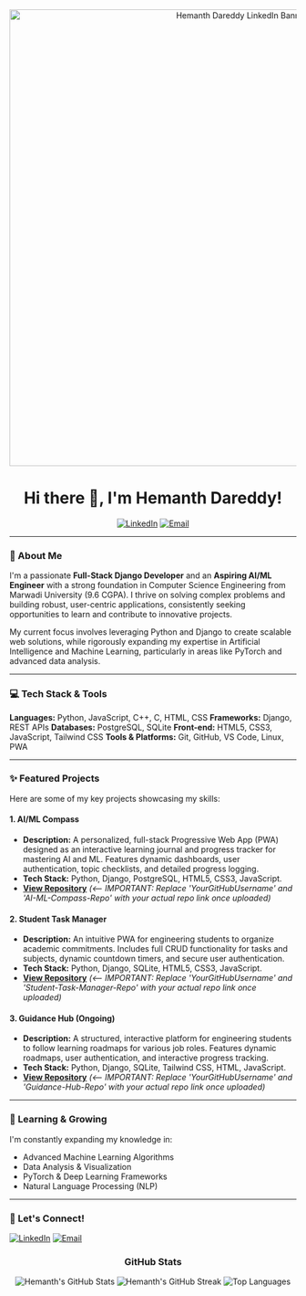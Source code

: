 <div align="center">
  <img src="https://www.linkedin.com/in/hemanth-dareddy/overlay/background-image/" alt="Hemanth Dareddy LinkedIn Banner" width="800"/> 
  </div>

<h1 align="center">Hi there 👋, I'm Hemanth Dareddy!</h1>

<p align="center">
  <a href="https://www.linkedin.com/in/hemanth-dareddy-02221b219/"><img src="https://img.shields.io/badge/LinkedIn-0077B5?style=for-the-badge&logo=linkedin&logoColor=white" alt="LinkedIn"></a>
  <a href="mailto:hemanthdareddy@gmail.com"><img src="https://img.shields.io/badge/Email-D14836?style=for-the-badge&logo=gmail&logoColor=white" alt="Email"></a>
  </p>

---

### 🚀 About Me

I'm a passionate **Full-Stack Django Developer** and an **Aspiring AI/ML Engineer** with a strong foundation in Computer Science Engineering from Marwadi University (9.6 CGPA). I thrive on solving complex problems and building robust, user-centric applications, consistently seeking opportunities to learn and contribute to innovative projects.

My current focus involves leveraging Python and Django to create scalable web solutions, while rigorously expanding my expertise in Artificial Intelligence and Machine Learning, particularly in areas like PyTorch and advanced data analysis.

---

### 💻 Tech Stack & Tools

**Languages:** Python, JavaScript, C++, C, HTML, CSS
**Frameworks:** Django, REST APIs
**Databases:** PostgreSQL, SQLite
**Front-end:** HTML5, CSS3, JavaScript, Tailwind CSS
**Tools & Platforms:** Git, GitHub, VS Code, Linux, PWA

---

### ✨ Featured Projects

Here are some of my key projects showcasing my skills:

#### 1. AI/ML Compass
- **Description:** A personalized, full-stack Progressive Web App (PWA) designed as an interactive learning journal and progress tracker for mastering AI and ML. Features dynamic dashboards, user authentication, topic checklists, and detailed progress logging.
- **Tech Stack:** Python, Django, PostgreSQL, HTML5, CSS3, JavaScript.
- **[View Repository](https://github.com/YourGitHubUsername/AI-ML-Compass-Repo)** *(<-- IMPORTANT: Replace 'YourGitHubUsername' and 'AI-ML-Compass-Repo' with your actual repo link once uploaded)*

#### 2. Student Task Manager
- **Description:** An intuitive PWA for engineering students to organize academic commitments. Includes full CRUD functionality for tasks and subjects, dynamic countdown timers, and secure user authentication.
- **Tech Stack:** Python, Django, SQLite, HTML5, CSS3, JavaScript.
- **[View Repository](https://github.com/YourGitHubUsername/Student-Task-Manager-Repo)** *(<-- IMPORTANT: Replace 'YourGitHubUsername' and 'Student-Task-Manager-Repo' with your actual repo link once uploaded)*

#### 3. Guidance Hub (Ongoing)
- **Description:** A structured, interactive platform for engineering students to follow learning roadmaps for various job roles. Features dynamic roadmaps, user authentication, and interactive progress tracking.
- **Tech Stack:** Python, Django, SQLite, Tailwind CSS, HTML, JavaScript.
- **[View Repository](https://github.com/YourGitHubUsername/Guidance-Hub-Repo)** *(<-- IMPORTANT: Replace 'YourGitHubUsername' and 'Guidance-Hub-Repo' with your actual repo link once uploaded)*

---

### 🌱 Learning & Growing

I'm constantly expanding my knowledge in:
- Advanced Machine Learning Algorithms
- Data Analysis & Visualization
- PyTorch & Deep Learning Frameworks
- Natural Language Processing (NLP)

---

### 🤝 Let's Connect!

<a href="https://www.linkedin.com/in/hemanth-dareddy-02221b219/"><img src="https://img.shields.io/badge/Connect%20on%20LinkedIn-0077B5?style=social&logo=linkedin" alt="LinkedIn"></a>
<a href="mailto:hemanthdareddy@gmail.com"><img src="https://img.shields.io/badge/Say%20Hi!-D14836?style=social&logo=gmail" alt="Email"></a>

<div align="center">
  <h3>GitHub Stats</h3>
  <img src="https://github-readme-stats.vercel.app/api?username=YourGitHubUsername&show_icons=true&theme=dark&include_all_commits=true&count_private=true" alt="Hemanth's GitHub Stats" />
  <img src="https://github-readme-streak-stats.herokuapp.com/?user=YourGitHubUsername&theme=dark" alt="Hemanth's GitHub Streak" />
  <img src="https://github-readme-stats.vercel.app/api/top-langs/?username=YourGitHubUsername&layout=compact&theme=dark" alt="Top Languages" />
</div>
